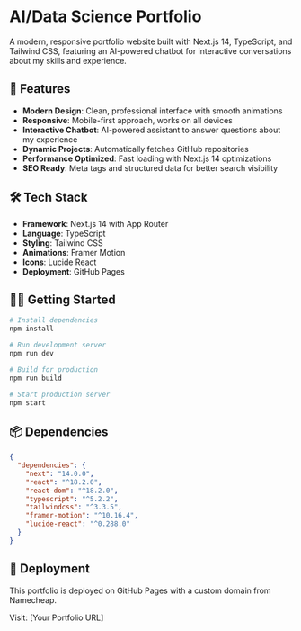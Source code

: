 # AI/Data Science Portfolio

A modern, responsive portfolio website built with Next.js 14, TypeScript, and Tailwind CSS, featuring an AI-powered chatbot for interactive conversations about my skills and experience.

## 🚀 Features

- **Modern Design**: Clean, professional interface with smooth animations
- **Responsive**: Mobile-first approach, works on all devices
- **Interactive Chatbot**: AI-powered assistant to answer questions about my experience
- **Dynamic Projects**: Automatically fetches GitHub repositories
- **Performance Optimized**: Fast loading with Next.js 14 optimizations
- **SEO Ready**: Meta tags and structured data for better search visibility

## 🛠️ Tech Stack

- **Framework**: Next.js 14 with App Router
- **Language**: TypeScript
- **Styling**: Tailwind CSS
- **Animations**: Framer Motion
- **Icons**: Lucide React
- **Deployment**: GitHub Pages

## 🏃‍♂️ Getting Started

```bash
# Install dependencies
npm install

# Run development server
npm run dev

# Build for production
npm run build

# Start production server
npm start
```

## 📦 Dependencies

```json
{
  "dependencies": {
    "next": "14.0.0",
    "react": "^18.2.0",
    "react-dom": "^18.2.0",
    "typescript": "^5.2.2",
    "tailwindcss": "^3.3.5",
    "framer-motion": "^10.16.4",
    "lucide-react": "^0.288.0"
  }
}
```

## 🚀 Deployment

This portfolio is deployed on GitHub Pages with a custom domain from Namecheap.

Visit: [Your Portfolio URL]